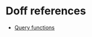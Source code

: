 # Doff references

- [Query functions](https://github.com/SimonDevelop/doff/blob/master/docs/chapter01.md)
